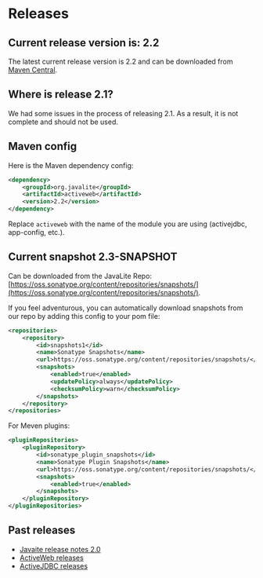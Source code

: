 <div class="page-header">
   <h1>Releases</h1>    
</div>

## Current release version is: 2.2

The latest current release version is 2.2 and can be downloaded from [Maven Central](http://search.maven.org).

## Where is release 2.1?

We had some issues in the process of releasing 2.1. As a result, it is not complete and should not be used. 

## Maven config

Here is the Maven  dependency config: 

```xml
<dependency>
    <groupId>org.javalite</groupId>
    <artifactId>activeweb</artifactId>
    <version>2.2</version>
</dependency>
```

Replace `activeweb` with the name of the module you are using (activejdbc, app-config, etc.).


## Current snapshot 2.3-SNAPSHOT

Can be downloaded from the JavaLite Repo: [https://oss.sonatype.org/content/repositories/snapshots/](https://oss.sonatype.org/content/repositories/snapshots/).

If you feel adventurous, you can automatically download snapshots from our repo by adding this config to your pom file:  

```xml
<repositories>
    <repository>
        <id>snapshots1</id>
        <name>Sonatype Snapshots</name>
        <url>https://oss.sonatype.org/content/repositories/snapshots/</url>
        <snapshots>
            <enabled>true</enabled>
            <updatePolicy>always</updatePolicy>
            <checksumPolicy>warn</checksumPolicy>
        </snapshots>
    </repository>
</repositories>

```
For Meven plugins: 

```xml
<pluginRepositories>
    <pluginRepository>
        <id>sonatype_plugin_snapshots</id>
        <name>Sonatype Plugin Snapshots</name>
        <url>https://oss.sonatype.org/content/repositories/snapshots/</url>
        <snapshots>
            <enabled>true</enabled>
        </snapshots>
    </pluginRepository>
</pluginRepositories>
```
  
## Past releases

* [Javaite release notes 2.0](release-notes-20) 
* [ActiveWeb releases](activeweb_releases)
* [ActiveJDBC releases](activejdbc_releases)
